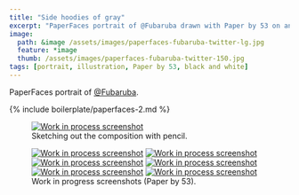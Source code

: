 ```yaml
---
title: "Side hoodies of gray"
excerpt: "PaperFaces portrait of @Fubaruba drawn with Paper by 53 on an iPad."
image: 
  path: &image /assets/images/paperfaces-fubaruba-twitter-lg.jpg 
  feature: *image
  thumb: /assets/images/paperfaces-fubaruba-twitter-150.jpg
tags: [portrait, illustration, Paper by 53, black and white]
---
```


PaperFaces portrait of <a href="http://twitter.com/Fubaruba">@Fubaruba</a>.

{% include boilerplate/paperfaces-2.md %}

<figure>
  <a href="{{ site.url }}/assets/images/paperfaces-fubaruba-process-1-lg.jpg"><img src="{{ site.url }}/assets/images/paperfaces-fubaruba-process-1-750.jpg" alt="Work in process screenshot"></a>
  <figcaption>Sketching out the composition with pencil.</figcaption>
</figure>

<figure class="half">
  <a href="{{ site.url }}/assets/images/paperfaces-fubaruba-process-2-lg.jpg"><img src="{{ site.url }}/assets/images/paperfaces-fubaruba-process-2-600.jpg" alt="Work in process screenshot"></a>
  <a href="{{ site.url }}/assets/images/paperfaces-fubaruba-process-3-lg.jpg"><img src="{{ site.url }}/assets/images/paperfaces-fubaruba-process-3-600.jpg" alt="Work in process screenshot"></a>
  <a href="{{ site.url }}/assets/images/paperfaces-fubaruba-process-4-lg.jpg"><img src="{{ site.url }}/assets/images/paperfaces-fubaruba-process-4-600.jpg" alt="Work in process screenshot"></a>
  <a href="{{ site.url }}/assets/images/paperfaces-fubaruba-process-5-lg.jpg"><img src="{{ site.url }}/assets/images/paperfaces-fubaruba-process-5-600.jpg" alt="Work in process screenshot"></a>
  <a href="{{ site.url }}/assets/images/paperfaces-fubaruba-process-6-lg.jpg"><img src="{{ site.url }}/assets/images/paperfaces-fubaruba-process-6-600.jpg" alt="Work in process screenshot"></a>
  <a href="{{ site.url }}/assets/images/paperfaces-fubaruba-process-7-lg.jpg"><img src="{{ site.url }}/assets/images/paperfaces-fubaruba-process-7-600.jpg" alt="Work in process screenshot"></a>
  <figcaption>Work in progress screenshots (Paper by 53).</figcaption>
</figure>
